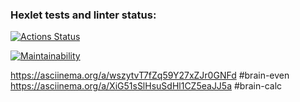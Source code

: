 ### Hexlet tests and linter status:


[![Actions Status](https://github.com/yadernaya/python-project-49/workflows/hexlet-check/badge.svg)](https://github.com/yadernaya/python-project-49/actions)


[![Maintainability](https://api.codeclimate.com/v1/badges/97e008e59d0facc7c46d/maintainability)](https://codeclimate.com/github/yadernaya/python-project-49/maintainability)

https://asciinema.org/a/wszytvT7fZq59Y27xZJr0GNFd #brain-even
https://asciinema.org/a/XiG51sSlHsuSdHl1CZ5eaJJ5a #brain-calc
